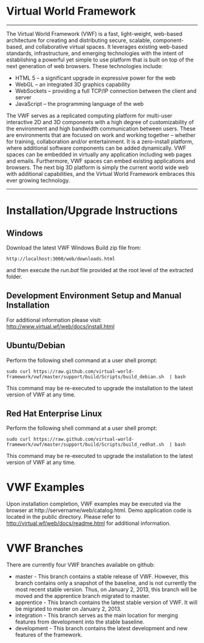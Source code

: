 Virtual World Framework
=====================

---------------------

The Virtual World Framework (VWF) is a fast, light-weight, web-based architecture for creating and distributing secure, scalable, component-based, and collaborative virtual spaces. It leverages existing web-based standards, infrastructure, and emerging technologies with the intent of establishing a powerful yet simple to use platform that is built on top of the next generation of web browsers. These technologies include:

* HTML 5 – a significant upgrade in expressive power for the web
* WebGL – an integrated 3D graphics capability
* WebSockets – providing a full TCP/IP connection between the client and server
* JavaScript – the programming language of the web  

The VWF serves as a replicated computing platform for multi-user interactive 2D and 3D components with a high degree of customizability of the environment and high bandwidth communication between users. These are environments that are focused on work and working together – whether for training, collaboration and/or entertainment. It is a zero-install platform, where additional software components can be added dynamically. VWF spaces can be embedded in virtually any application including web pages and emails. Furthermore, VWF spaces can embed existing applications and browsers. The next big 3D platform is simply the current world wide web with additional capabilities, and the Virtual World Framework embraces this ever growing technology.

---------------------

Installation/Upgrade Instructions
=====================

Windows
-
Download the latest VWF Windows Build zip file from: 
<pre><code>http://localhost:3000/web/downloads.html
</code></pre>

and then execute the _run.bat_ file provided at the root level of the extracted folder.

Development Environment Setup and Manual Installation 
-
For additional information please visit: http://www.virtual.wf/web/docs/install.html


Ubuntu/Debian
-
Perform the following shell command at a user shell prompt:
<pre><code>sudo curl https://raw.github.com/virtual-world-framework/vwf/master/support/build/Scripts/build_debian.sh  | bash
</code></pre>

This command may be re-executed to upgrade the installation to the latest version of VWF at any time.

Red Hat Enterprise Linux
-
Perform the following shell command at a user shell prompt:
<pre><code>sudo curl https://raw.github.com/virtual-world-framework/vwf/master/support/build/Scripts/build_redhat.sh  | bash
</code></pre>

This command may be re-executed to upgrade the installation to the latest version of VWF at any time.


VWF Examples
=====================

Upon installation completion, VWF examples may be executed via the browser at http://servername/web/catalog.html. Demo application code is located in the public directory. Please refer to http://virtual.wf/web/docs/readme.html for additional information.


VWF Branches
=====================

There are currently four VWF branches available on github:
* master - This branch contains a stable release of VWF. However, this branch contains only a snapshot of the baseline, and is not currently the most recent stable version. Thus, on January 2, 2013, this branch will be moved and the apprentice branch migrated to master. 
* apprentice - This branch contains the latest stable version of VWF. It will be migrated to master on January 2, 2013. 
* integration - This branch serves as the main location for merging features from development into the stable baseline. 
* development - This branch contains the latest development and new features of the framework. 